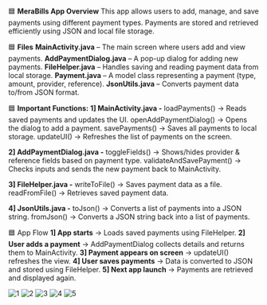 🟦 **MeraBills App Overview**
This app allows users to add, manage, and save payments using different payment types. Payments are stored and retrieved efficiently using JSON and local file storage.

🟦 **Files**
**MainActivity.java** – The main screen where users add and view payments.
**AddPaymentDialog.java** – A pop-up dialog for adding new payments.
**FileHelper.java** – Handles saving and reading payment data from local storage.
**Payment.java** – A model class representing a payment (type, amount, provider, reference).
**JsonUtils.java** – Converts payment data to/from JSON format.

🟦 **Important Functions:**
**1] MainActivity.java -**
loadPayments() -> Reads saved payments and updates the UI.
openAddPaymentDialog() -> Opens the dialog to add a payment.
savePayments() -> Saves all payments to local storage.
updateUI() -> Refreshes the list of payments on the screen.

**2] AddPaymentDialog.java -**
toggleFields() -> Shows/hides provider & reference fields based on payment type.
validateAndSavePayment() -> Checks inputs and sends the new payment back to MainActivity.

**3] FileHelper.java -**
writeToFile() -> Saves payment data as a file.
readFromFile() -> Retrieves saved payment data.

**4] JsonUtils.java -**
toJson() -> Converts a list of payments into a JSON string.
fromJson() -> Converts a JSON string back into a list of payments.

🟦 App Flow
**1] App starts** → Loads saved payments using FileHelper.
**2] User adds a payment** -> AddPaymentDialog collects details and returns them to MainActivity.
**3] Payment appears on screen** -> updateUI() refreshes the view.
**4] User saves payments** -> Data is converted to JSON and stored using FileHelper.
**5] Next app launch** -> Payments are retrieved and displayed again.

![1](https://github.com/user-attachments/assets/776910a3-0d4e-434d-bc30-7296e8ff40ef)
![2](https://github.com/user-attachments/assets/90aba4a2-4939-43b8-98e1-ec20d53604f7)
![3](https://github.com/user-attachments/assets/5df0e620-3e32-45b4-a329-860f7dc1f6d7)
![4](https://github.com/user-attachments/assets/c381c2a1-e00f-47fa-b23d-a73509c7e809)
![5](https://github.com/user-attachments/assets/1ac90d9f-7e82-4b2a-9e52-e81033bbde78)




